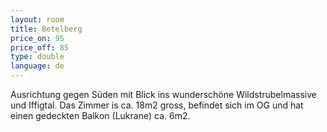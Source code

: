 ```yaml
---
layout: room
title: Betelberg
price_on: 95
price_off: 85
type: double
language: de
---
```

Ausrichtung gegen Süden mit Blick ins wunderschöne Wildstrubelmassive und Iffigtal.
Das Zimmer is ca. 18m2 gross, befindet sich im OG und hat einen gedeckten Balkon (Lukrane) ca. 6m2.